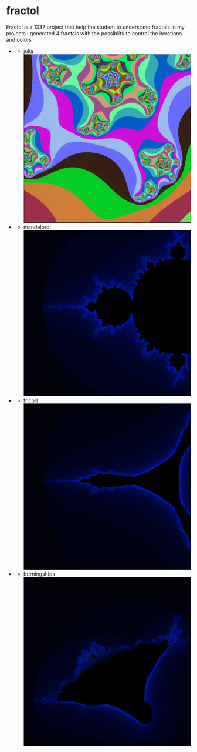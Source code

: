 # fractol

Fractol is a 1337 project that help the student to undersrand fractals
in my projects i generated 4 fractals with the possibilty to control
the iterations and colors

* - julia
 ![julia](julia-with-colors.png)
 
* - mandelbrot
![mandelbrot](mandelbrot.png)

* - tricorl
![tricorl](tricorl.png)

* - burningships
![burningships](burningships.png)
